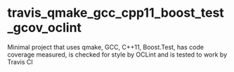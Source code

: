 # travis_qmake_gcc_cpp11_boost_test_gcov_oclint
Minimal project that uses qmake, GCC, C++11, Boost.Test, has code coverage measured, is checked for style by OCLint and is tested to work by Travis CI
